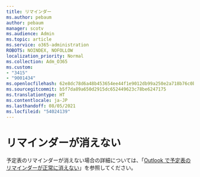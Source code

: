 ```yaml
---
title: リマインダー
ms.author: pebaum
author: pebaum
manager: scotv
ms.audience: Admin
ms.topic: article
ms.service: o365-administration
ROBOTS: NOINDEX, NOFOLLOW
localization_priority: Normal
ms.collection: Adm_O365
ms.custom:
- "3415"
- "9001434"
ms.openlocfilehash: 62e8dc78d6a48b453654ee44f1e9012db99a250e2a718b76c0b9e966a04cace4
ms.sourcegitcommit: b5f7da89a650d2915dc652449623c78be6247175
ms.translationtype: HT
ms.contentlocale: ja-JP
ms.lasthandoff: 08/05/2021
ms.locfileid: "54024139"
---
```

# <a name="cannot-dismiss-reminders"></a>リマインダーが消えない

予定表のリマインダーが消えない場合の詳細については、「[Outlook で予定表のリマインダーが正常に消えない](https://docs.microsoft.com/exchange/troubleshoot/calendar-reminders/cannot-dismiss-outlook-calendar-reminders)」を参照してください。

